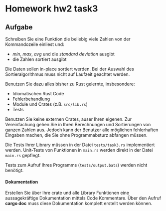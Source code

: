 # Homework hw2 task3

## Aufgabe

Schreiben Sie eine Funktion die beliebig viele Zahlen von der Kommandozeile einliest und:

- *min*, *max*, *avg* und die *standard deviation* ausgibt
- die Zahlen sortiert ausgibt

Die Daten sollen in-place sortiert werden. Bei der Auswahl des Sortieralgorithmus muss nicht auf Laufzeit geachtet werden.

Benutzen Sie dazu alles bisher zu Rust gelernte, insbesondere:

- Idiomatischen Rust Code
- Fehlerbehandlung
- Module und Crates (z.B. `src/lib.rs`)
- Tests

Benutzen Sie keine externen Crates, auser Ihren eigenen. Zur Vereinfachung gehen Sie in Ihren Berechnungen und Sortierungen von ganzen Zahlen aus. Jedoch kann der Benutzer alle möglichen fehlerhaften Eingaben machen, die Sie ohne Programmabsturz abfangen müssen.

Die Tests Ihrer Library müssen in der Datei `tests/task3.rs` implementiert werden. Unit-Tests von Funktionen in `main.rs` werden direkt in der Datei `main.rs` gepflegt.

Tests zum Aufruf Ihres Programms (`tests/output.bats`) werden nicht benötigt.

#### Dokumentation

Erstellen Sie über Ihre crate und alle Library Funktionen eine aussagekräftige Dokumentation mittels Code Kommentare. Über den Aufruf **cargo doc** muss diese Dokumentation komplett erstellt werden können.
